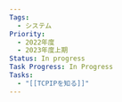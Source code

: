 ```yaml
---
Tags:
  - システム
Priority:
  - 2022年度
  - 2023年度上期
Status: In progress
Task Progress: In Progress
Tasks:
  - "[[TCPIPを知る]]"
---
```

